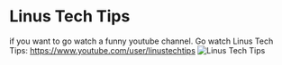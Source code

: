 
# Linus Tech Tips 
if you want to go watch a funny youtube channel. Go watch Linus Tech Tips: https://www.youtube.com/user/linustechtips
![Linus Tech Tips](https://encrypted-tbn0.gstatic.com/images?q=tbn:ANd9GcRpSiHFTwS3bOXDLAR581tL2bn83VdpF2ajp5wrzmorxUkDbOw1FW4P-hWGtRP-seQBKf4:https://pbs.twimg.com/media/EyzZkQlVIAAP9qG.jpg&usqp=CAU) 

  
